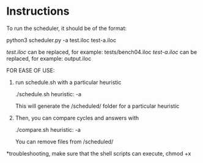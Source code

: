 # Instructions
To run the scheduler, it should be of the format:

python3 scheduler.py -a test.iloc test-a.iloc

*test.iloc* can be replaced, for example: tests/bench04.iloc
*test-a.iloc* can be replaced, for example: output.iloc

FOR EASE OF USE:

1)
	run schedule.sh with a particular heuristic

	./schedule.sh
	heuristic: -a 

	This will generate the /scheduled/ folder for a particular heuristic

2)
	Then, you can compare cycles and answers with

	./compare.sh
	heuristic: -a

	You can remove files from /scheduled/

*troubleshooting, make sure that the shell scripts can execute, chmod +x



